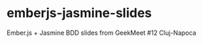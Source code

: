 emberjs-jasmine-slides
======================

Ember.js + Jasmine BDD slides from GeekMeet #12 Cluj-Napoca